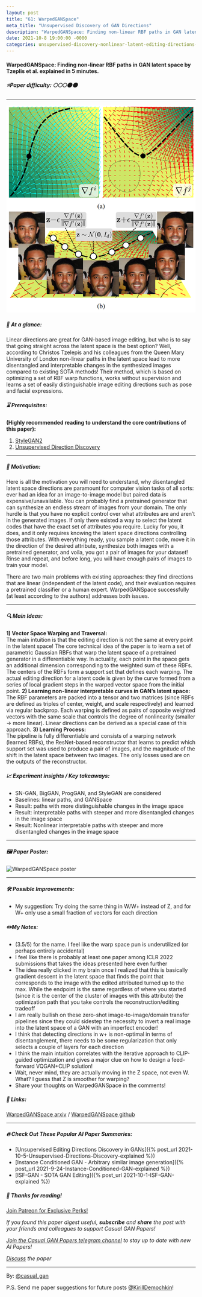 ```yaml
---
layout: post
title: "61: WarpedGANSpace"
meta_title: "Unsupervised Discovery of GAN Directions"
description: "WarpedGANSpace: Finding non-linear RBF paths in GAN latent space by Tzeplis et al. explained in 5 minutes."
date: 2021-10-8 19:00:00 -0000
categories: unsupervised-discovery-nonlinear-latent-editing-directions-generator
---
```


#### WarpedGANSpace: Finding non-linear RBF paths in GAN latent space by Tzeplis et al. explained in 5 minutes.

##### ⭐️Paper difficulty: 🌕🌕🌕🌑🌑

***

![WarpedGANSpace teaser](/assets/images/warpganspace_teaser.png "WarpedGANSpace Teaser")

##### 🎯 At a glance:

Linear directions are great for GAN-based image editing, but who is to say that going straight across the latent space is the best option? Well, according to Christos Tzelepis and his colleagues from the Queen Mary University of London non-linear paths in the latent space lead to more disentangled and interpretable changes in the synthesized images compared to existing SOTA methods! Their method, which is based on optimizing a set of RBF warp functions, works without supervision and learns a set of easily distinguishable image editing directions such as pose and facial expressions.

##### ⌛️ Prerequisites:

**(Highly recommended reading to understand the core contributions of this paper):**  
1) [StyleGAN2](https://github.com/NVlabs/stylegan2)  
2) [Unsupervised Direction Discovery](https://t.me/casual_gan/136)  

***

##### 🚀 Motivation:

Here is all the motivation you will need to understand, why disentangled latent space directions are paramount for computer vision tasks of all sorts: ever had an idea for an image-to-image model but paired data is expensive/unavailable. You can probably find a pretrained generator that can synthesize an endless stream of images from your domain. The only hurdle is that you have no explicit control over what attributes are and aren’t in the generated images. If only there existed a way to select the latent codes that have the exact set of attributes you require. Lucky for you, it does, and it only requires knowing the latent space directions controlling those attributes. With everything ready, you sample a latent code, move it in the direction of the desired attribute, synthesize both images with a pretrained generator, and voila, you got a pair of images for your dataset! Rinse and repeat, and before long, you will have enough pairs of images to train your model.

There are two main problems with existing approaches: they find directions that are linear (independent of the latent code), and their evaluation requires a pretrained classifier or a human expert. WarpedGANSpace successfully (at least according to the authors) addresses both issues.

***

##### 🔍 Main Ideas:
**1) Vector Space Warping and Traversal:**  
The main intuition is that the editing direction is not the same at every point in the latent space! The core technical idea of the paper is to learn a set of parametric Gaussian RBFs that warp the latent space of a pretrained generator in a differentiable way. In actuality, each point in the space gets an additional dimension corresponding to the weighted sum of these RBFs. The centers of the RBFs form a support set that defines each warping. The actual editing direction for a latent code is given by the curve formed from a series of local gradient steps in the warped vector space from the initial point.
**2) Learning non-linear interpretable curves in GAN’s latent space:**  
The RBF parameters are packed into a tensor and two matrices (since RBFs are defined as triples of center, weight, and scale respectively) and learned via regular backprop. Each warping is defined as pairs of opposite weighted vectors with the same scale that controls the degree of nonlinearity (smaller -> more linear). Linear directions can be derived as a special case of this approach.
**3) Learning Process:**  
The pipeline is fully differentiable and consists of a warping network (learned RBFs), the ResNet-based reconstructor that learns to predict which support set was used to produce a pair of images, and the magnitude of the shift in the latent space between two images. The only losses used are on the outputs of the reconstructor.

##### 📈 Experiment insights / Key takeaways:

- SN-GAN, BigGAN, ProgGAN, and StyleGAN are considered
- Baselines: linear paths, and GANSpace
- Result: paths with more distinguishable changes in the image space
- Result: interpretable paths with steeper and more disentangled changes in the image space
- Result: Nonlinear interpretable paths with steeper and more disentangled changes in the image space

***

##### 🖼️ Paper Poster:

![WarpedGANSpace poster](/assets/images/warpganspace.jpg "WarpedGANSpace Paper Poster")

***

##### 🛠 Possible Improvements:

- My suggestion: Try doing the same thing in W/W+ instead of Z, and for W+ only use a small fraction of vectors for each direction

##### ✏️My Notes:

- (3.5/5) for the name. I feel like the warp space pun is underutilized (or perhaps entirely accidental)
- I feel like there is probably at least one paper among ICLR 2022 submissions that takes the ideas presented here even further
- The idea really clicked in my brain once I realized that this is basically gradient descent in the latent space that finds the point that corresponds to the image with the edited attributed turned up to the max. While the endpoint is the same regardless of where you started (since it is the center of the cluster of images with this attribute) the optimization path that you take controls the reconstruction/editing tradeoff
- I am really bullish on these zero-shot image-to-image/domain transfer pipelines since they could sidestep the necessity to invert a real image into the latent space of a GAN with an imperfect encoder!
- I think that detecting directions in w+ is non-optimal in terms of disentanglement, there needs to be some regularization that only selects a couple of layers for each direction
- I think the main intuition correlates with the iterative approach to CLIP-guided optimization and gives a major clue on how to design a feed-forward VQGAN+CLIP solution!
- Wait, never mind, they are actually moving in the Z space, not even W. What? I guess that Z is smoother for warping?
- Share your thoughts on WarpedGANSpace in the comments!

##### 🔗 Links:
[WarpedGANSpace arxiv](https://arxiv.org/pdf/2109.13357v1.pdf) / [WarpedGANSpace github](https://github.com/chi0tzp/WarpedGANSpace)

***

##### 🔥 Check Out These Popular AI Paper Summaries:
- [Unsupervised Editing Directions Discovery in GANs]({% post_url 2021-10-5-Unsupervised-Directions-Discovery-explained %})
- [Instance Conditioned GAN - Arbitrary similar image generation]({% post_url 2021-9-24-Instance-Conditioned-GAN-explained %})
- [ISF-GAN - SOTA GAN Editing]({% post_url 2021-10-1-ISF-GAN-explained %})

##### 👋 Thanks for reading!
<a href="https://www.patreon.com/bePatron?u=53448948" data-patreon-widget-type="become-patron-button">Join Patreon for Exclusive Perks!</a><script async src="https://c6.patreon.com/becomePatronButton.bundle.js"></script>

*If you found this paper digest useful, **subscribe** and **share** the post with your friends and colleagues to support Casual GAN Papers!*

*[Join the Casual GAN Papers telegram channel](https://t.me/joinchat/KeutnzlvetRkZGZi) to stay up to date with new AI Papers!*

*[Discuss](https://t.me/casual_gans_chat) the paper*

***

By: [@casual_gan](https://t.me/joinchat/KeutnzlvetRkZGZi)

P.S. Send me paper suggestions for future posts
[@KirillDemochkin](mailto:kdemochkin@gmail.com)!
